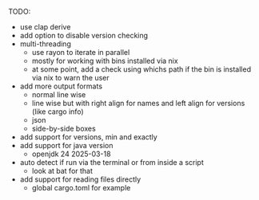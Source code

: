 TODO:
- use clap derive
- add option to disable version checking
- multi-threading
    - use rayon to iterate in parallel
    - mostly for working with bins installed via nix
    - at some point, add a check using whichs path if the bin is installed via nix to warn the user
- add more output formats
    - normal line wise
    - line wise but with right align for names and left align for versions (like cargo info)
    - json
    - side-by-side boxes
- add support for versions, min and exactly
- add support for java version
    - openjdk 24 2025-03-18
- auto detect if run via the terminal or from inside a script
    - look at bat for that
- add support for reading files directly
    - global cargo.toml for example
